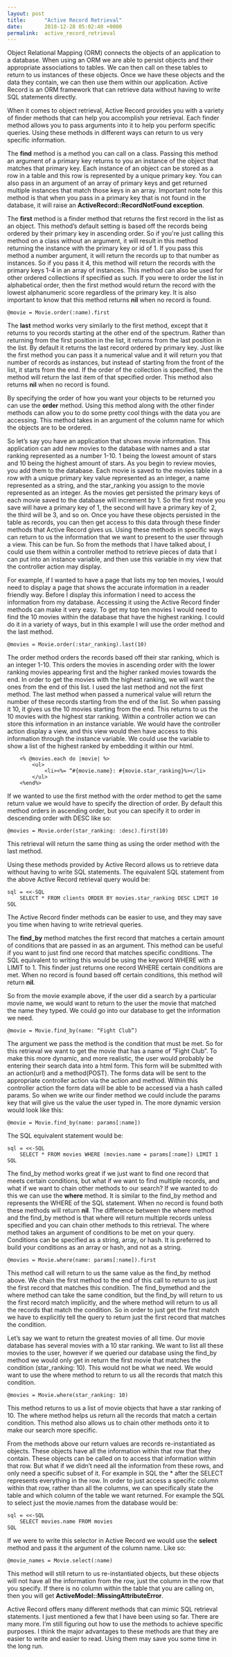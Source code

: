 ```yaml
---
layout: post
title:      "Active Record Retrieval"
date:       2018-12-28 05:02:40 +0000
permalink:  active_record_retrieval
---
```



Object Relational Mapping (ORM) connects the objects of an application to a database. When using an ORM we are able to persist objects and their appropriate associations to tables. We can then call on these tables to return to us instances of these objects. Once we have these objects and the data they contain, we can then use them within our application. Active Record is an ORM framework that can retrieve data without having to write SQL statements directly. 

When it comes to object retrieval, Active Record provides you with a variety of finder methods that can help you accomplish your retrieval. Each finder method allows you to pass arguments into it to help you perform specific queries. Using these methods in different ways can return to us very specific information.

The **find** method is a method you can call on a class. Passing this method an argument of a primary key returns to you an instance of the object that matches that primary key. Each instance of an object can be stored as a row in a table and this row is represented by a unique primary key. You can also pass in an argument of an array of primary keys and get returned multiple instances that match those keys in an array. Important note for this method is that when you pass in a primary key that is not found in the database, it will raise an **ActiveRecord::RecordNotFound exception**.

The **first** method is a finder method that returns the first record in the list as an object. This method’s default setting is based off the records being ordered by their primary key in ascending order. So if you're just calling this method on a class without an argument, it will result in this method returning the instance with the primary key or id of 1. If you pass this method a number argument, it will return the records up to that number as instances. So if you pass it 4, this method will return the records with the primary keys 1-4 in an array of instances. This method can also be used for other ordered collections if specified as such. If you were to order the list in alphabetical order, then the first method would return the record with the lowest alphanumeric score regardless of the primary key. It is also important to know that this method returns **nil** when no record is found.
```
@movie = Movie.order(:name).first 
```
The **last** method works very similarly to the first method, except that it returns to you records starting at the other end of the spectrum. Rather than returning from the first position in the list, it returns from the last position in the list. By default it returns the last record ordered by primary key. Just like the first method you can pass it a numerical value and it will return you that number of records as instances, but instead of starting from the front of the list, it starts from the end. If the order of the collection is specified, then the method will return the last item of that specified order. This method also returns **nil** when no record is found.

By specifying the order of how you want your objects to be returned you can use the **order** method. Using this method along with the other finder methods can allow you to do some pretty cool things with the data you are accessing. This method takes in an argument of the column name for which the objects are to be ordered.

So let’s say you have an application that shows movie information. This application can add new movies to the database with names and a star ranking represented as a number 1-10. 1 being the lowest amount of stars and 10 being the highest amount of stars. As you begin to review movies, you add them to the database. Each movie is saved to the movies table in a row with a unique primary key value represented as an integer, a name represented as a string, and the star_ranking you assign to the movie represented as an integer. As the movies get persisted the primary keys of each movie saved to the database will increment by 1. So the first movie you save will have a primary key of 1, the second will have a primary key of 2, the third will be 3, and so on. Once you have these objects persisted in the table as records, you can then get access to this data through these finder methods that Active Record gives us. Using these methods in specific ways can return to us the information that we want to present to the user through a view. This can be fun. So from the methods that I have talked about, I could use them within a controller method to retrieve pieces of data that I can put into an instance variable, and then use this variable in my view that the controller action may display.

For example, if I wanted to have a page that lists my top ten movies, I would need to display a page that shows the accurate information in a reader friendly way. Before I display this information I need to access the information from my database. Accessing it using the Active Record finder methods can make it very easy. To get my top ten movies I would need to find the 10 movies within the database that have the highest ranking. I could do it in a variety of ways, but in this example I will use the order method and the last method.
```
@movies = Movie.order(:star_ranking).last(10)
```
The order method orders the records based off their star ranking, which is an integer 1-10. This orders the movies in ascending order with the lower ranking movies appearing first and the higher ranked movies towards the end. In order to get the movies with the highest ranking, we will want the ones from the end of this list. I used the last method and not the first method. The last method when passed a numerical value will return the number of these records starting from the end of the list. So when passing it 10, it gives us the 10 movies starting from the end. This returns to us the 10 movies with the highest star ranking. Within a controller action we can store this information in an instance variable. We would have the controller action display a view, and this view would then have access to this information through the instance variable. We could use the variable to show a list of the highest ranked by embedding it within our html.
```
	<% @movies.each do |movie| %>
		<ul>
			<li><%= “#{movie.name}: #{movie.star_ranking}%></li>
		</ul>
	<%end%>
```
If we wanted to use the first method with the order method to get the same return value we would have to specify the direction of order. By default this method orders in ascending order, but you can specify it to order in descending order with DESC like so:
```
@movies = Movie.order(star_ranking: :desc).first(10)
```
This retrieval will return the same thing as using the order method with the last method.

Using these methods provided by Active Record allows us to retrieve data without having to write SQL statements. The equivalent SQL statement from the above Active Record retrieval query would be:
```
sql = <<-SQL
	SELECT * FROM clients ORDER BY movies.star_ranking DESC LIMIT 10
SQL
```
The Active Record finder methods can be easier to use, and they may save you time when having to write retrieval queries. 

The **find_by** method matches the first record that matches a certain amount of conditions that are passed in as an argument. This method can be useful if you want to just find one record that matches specific conditions. The SQL equivalent to writing this would be using the keyword WHERE with a LIMIT to 1. This finder just returns one record WHERE certain conditions are met. When no record is found based off certain conditions, this method will return **nil**.

So from the movie example above, if the user did a search by a particular movie name, we would want to return to the user the movie that matched the name they typed. We could go into our database to get the information we need.
```
@movie = Movie.find_by(name: “Fight Club”)
```
The argument we pass the method is the condition that must be met. So for this retrieval we want to get the movie that has a name of “Fight Club”. To make this more dynamic, and more realistic, the user would probably be entering their search data into a html form. This form will be submitted with an action(url) and a method(POST). The forms data will be sent to the appropriate controller action via the action and method. Within this controller action the form data will be able to be accessed via a hash called params. So when we write our finder method we could include the params key that will give us the value the user typed in. The more dynamic version would look like this:
```
@movie = Movie.find_by(name: params[:name]) 
```
The SQL equivalent statement would be:
```
sql = <<-SQL
	SELECT * FROM movies WHERE (movies.name = params[:name]) LIMIT 1
SQL
```
The find_by method works great if we just want to find one record that meets certain conditions, but what if we want to find multiple records, and what if we want to chain other methods to our search? If we wanted to do this we can use the **where** method. It is similar to the find_by method and represents the WHERE of the SQL statement. When no record is found both these methods will return **nil**. The difference between the where method and the find_by method is that where will return multiple records unless specified and you can chain other methods to this retrieval. The where method takes an argument of conditions to be met on your query. Conditions can be specified as a string, array, or hash. It is preferred to build your conditions as an array or hash, and not as a string.
```
@movies = Movie.where(name: params[:name]).first
```
This method call will return to us the same value as the find_by method above. We chain the first method to the end of this call to return to us just the first record that matches this condition. The find_bymethod and the where method can take the same condition, but the find_by will return to us the first record match implicitly, and the where method will return to us all the records that match the condition. So in order to just get the first match we have to explicitly tell the query to return just the first record that matches the condition. 

Let’s say we want to return the greatest movies of all time. Our movie database has several movies with a 10 star ranking. We want to list all these movies to the user, however if we queried our database using the find_by method we would only get in return the first movie that matches the condition (star_ranking: 10). This would not be what we need. We would want to use the where method to return to us all the records that match this condition.
```
@movies = Movie.where(star_ranking: 10)
```
This method returns to us a list of movie objects that have a star ranking of 10. The where method helps us return all the records that match a certain condition. This method also allows us to chain other methods onto it to make our search more specific. 

From the methods above our return values are records re-instantiated as objects. These objects have all the information within that row that they contain. These objects can be called on to access that information within that row. But what if we didn’t need all the information from these rows, and only need a specific subset of it. For example in SQL the * after the SELECT represents everything in the row. In order to just access a specific column within that row, rather than all the columns, we can specifically state the table and which column of the table we want returned. For example the SQL to select just the movie.names from the database would be:
```
sql = <<-SQL
	SELECT movies.name FROM movies
SQL
```
If we were to write this selector in Active Record we would use the **select** method and pass it the argument of the column name. Like so:
```
@movie_names = Movie.select(:name)
```
This method will still return to us re-instantiated objects, but these objects will not have all the information from the row, just the column in the row that you specify. If there is no column within the table that you are calling on, then you will get **ActiveModel::MissingAttributeError**.

Active Record offers many different methods that can mimic SQL retrieval statements. I just mentioned a few that I have been using so far. There are many more. I’m still figuring out how to use the methods to achieve specific purposes. I think the major advantages to these methods are that they are easier to write and easier to read. Using them may save you some time in the long run.

